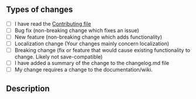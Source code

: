<!--- Take the time to look at the right-hand column and fill in the relevant information (Reviewers, Labels, Project, Linked issues...).  -->

## Types of changes
<!--- What types of changes does your code introduce? Replace the space by an `x` in all the boxes that apply: -->
- [ ] I have read the [Contributing file](https://github.com/cherisong/Carnalitas/blob/development/CONTRIBUTING.md)
- [ ] Bug fix (non-breaking change which fixes an issue)
- [ ] New feature (non-breaking change which adds functionality)
- [ ] Localization change (Your changes mainly concern localization)
- [ ] Breaking change (fix or feature that would cause existing functionality to change. Likely not save-compatible)
- [ ] I have added a summary of the change to the changelog.md file
- [ ] My change requires a change to the documentation/wiki.

## Description
<!--- Describe or list the changes you made -->
